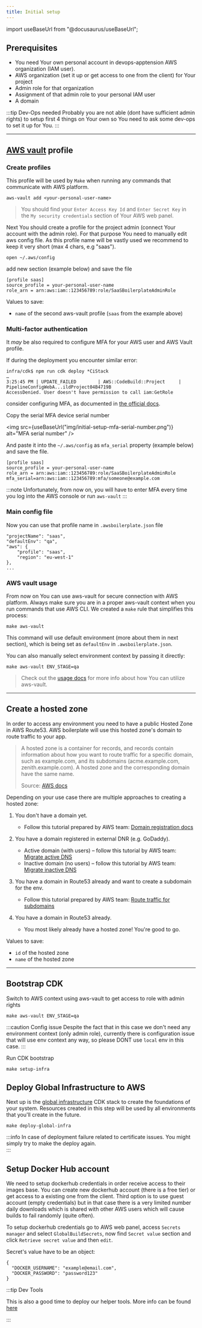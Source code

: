 ```yaml
---
title: Initial setup
---
```


import useBaseUrl from "@docusaurus/useBaseUrl";

## Prerequisites
- You need Your own personal account in devops-apptension AWS organization (IAM user).
- AWS organization (set it up or get access to one from the client) for Your project
- Admin role for that organization
- Assignment of that admin role to your personal IAM user
- A domain

:::tip Dev-Ops needed
Probably you are not able (dont have sufficient admin rights) to setup first 4 things on Your own so You need to ask some dev-ops to set it up for You.
:::

---

## [AWS vault](https://github.com/99designs/aws-vault) profile
### Create profiles
This profile will be used by `Make` when running any commands that communicate with AWS platform.

```shell
aws-vault add <your-personal-user-name>
```

>You should find your `Enter Access Key Id` and `Enter Secret Key` in <br /> the `My security credentials` section of Your AWS web panel.


Next You should create a profile for the project admin (connect Your account with the admin role). 
For that purpose You need to manually edit aws config file. As this profile name will be vastly used we recommend to keep it very short (max 4 chars, e.g "saas").
```shell
open ~/.aws/config
```
add new section (example below) and save the file
```shell
[profile saas]
source_profile = your-personal-user-name
role_arn = arn:aws:iam::123456789:role/SaaSBoilerplateAdminRole
```

Values to save:

- `name` of the second aws-vault profile (`saas` from the example above)

### Multi-factor authentication

It _may_ be also required to configure MFA for your AWS user and AWS Vault profile.

If during the deployment you encounter similar error:
```
infra/cdk$ npm run cdk deploy *CiStack
…
3:25:45 PM | UPDATE_FAILED        | AWS::CodeBuild::Project     | PipelineConfigWebA...ildProject04B4719B
AccessDenied. User doesn't have permission to call iam:GetRole
```

consider configuring MFA, as documented in [the official docs](https://docs.aws.amazon.com/IAM/latest/UserGuide/id_credentials_mfa_enable_virtual.html#enable-virt-mfa-for-root).

Copy the serial MFA device serial number

<img src={useBaseUrl("img/initial-setup-mfa-serial-number.png")} alt="MFA serial number" />

And paste it into the `~/.aws/config` as `mfa_serial` property (example below) and save the file.

```shell {4}
[profile saas]
source_profile = your-personal-user-name
role_arn = arn:aws:iam::123456789:role/SaaSBoilerplateAdminRole
mfa_serial=arn:aws:iam::123456789:mfa/someone@example.com
```

:::note
Unfortunately, from now on, you will have to enter MFA every time you log into the AWS console or run `aws-vault`
:::

### Main config file
Now you can use that profile name in `.awsboilerplate.json` file
```shell
"projectName": "saas",
"defaultEnv": "qa",
"aws": {
    "profile": "saas",
    "region": "eu-west-1"
},
...
```

### AWS vault usage
From now on You can use  aws-vault for secure connection with AWS platform.
Always make sure you are in a proper aws-vault context when you run commands that use AWS CLI.
We created a `make` rule that simplifies this process:

```shell
make aws-vault
```

This command will use default environment (more about them in next section), which is being set as `defaultEnv` in `.awsboilerplate.json`.

You can also manually select environment context by passing it directly:

```shell
make aws-vault ENV_STAGE=qa
```

> Check out the [usage docs](https://github.com/99designs/aws-vault/blob/master/USAGE.md) for more info about how You can utilize aws-vault.

---

## Create a hosted zone

In order to access any environment you need to have a public Hosted Zone in AWS Route53.
AWS boilerplate will use this hosted zone's domain to route traffic to your app.

> A hosted zone is a container for records, and records contain information about how you want to route traffic for a specific domain, such as example.com, and its subdomains (acme.example.com, zenith.example.com). A hosted zone and the corresponding domain have the same name.
>
> Source: [AWS docs](https://docs.aws.amazon.com/Route53/latest/DeveloperGuide/hosted-zones-working-with.html)

Depending on your use case there are multiple approaches to creating a hosted zone:

1.  You don't have a domain yet.

    - Follow this tutorial prepared by AWS team: [Domain registration docs](https://docs.aws.amazon.com/Route53/latest/DeveloperGuide/domain-register.html)

2.  You have a domain registered in external DNR (e.g. GoDaddy).

    - Active domain (with users) – follow this tutorial by AWS team: [Migrate active DNS](https://docs.aws.amazon.com/Route53/latest/DeveloperGuide/migrate-dns-domain-in-use.html)
    - Inactive domain (no users) – follow this tutorial by AWS team: [Migrate inactive DNS](https://docs.aws.amazon.com/Route53/latest/DeveloperGuide/migrate-dns-domain-inactive.html)

3.  You have a domain in Route53 already and want to create a subdomain for the env.

    - Follow this tutorial prepared by AWS team: [Route traffic for subdomains](https://docs.aws.amazon.com/Route53/latest/DeveloperGuide/dns-routing-traffic-for-subdomains.html)

4.  You have a domain in Route53 already.

    - You most likely already have a hosted zone! You're good to go.
    

Values to save:

- `id` of the hosted zone
- `name` of the hosted zone

---

## Bootstrap CDK

Switch to AWS context using aws-vault to get access to role with admin rights

```shell
make aws-vault ENV_STAGE=qa
```

:::caution Config issue
Despite the fact that in this case we don't need any environment context (only admin role), currently there is configuration issue that will use env context any way, so please DONT use `local` env in this case.
:::

Run CDK bootstrap

```shell
make setup-infra
```

## Deploy Global Infrastructure to AWS

Next up is the [global infrastructure](/setup-aws/infrastructure-components#global-infrastructure) CDK stack to create
the foundations of your system. Resources created in this step will be used by all environments that you'll create in the
future.

```shell
make deploy-global-infra
```

:::info
In case of deployment failure related to certificate issues. You might simply try to make the deploy again.  
:::


## Setup Docker Hub account
We need to setup dockerhub credentials in order receive access to their images base.
You can create new dockerhub account (there is a free tier) or get access to a existing one from the client. 
Third option is to use guest account (empty credentials) but in that case there is a very limited number daily downloads which is shared with other AWS users which will cause builds to fail randomly (quite often).

To setup dockerhub credentials go to AWS web panel, access `Secrets manager` and select `GlobalBuildSecrets`, now find `Secret value` section and click `Retrieve secret value` and then `edit`.

Secret's value have to be an object:
```shell
{
  "DOCKER_USERNAME": "example@email.com",
  "DOCKER_PASSWORD": "password123"
}
```

:::tip Dev Tools

This is also a good time to deploy our helper tools.
More info can be found [here](/features/dev-tools/global-tools)

:::

